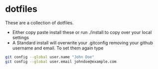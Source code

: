 dotfiles
========

These are a collection of dotfiles.

+ Either copy paste install these or run ./install to copy over your local settings
+ A Standard install will overwrite your .gitconfig removing your github username and email. To set them again type
``` bash
git config --global user.name "John Doe"
git config --global user.email johndoe@example.com
```
